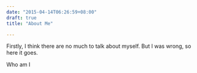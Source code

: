 ```yaml
---
date: "2015-04-14T06:26:59+08:00"
draft: true
title: "About Me"

---
```


Firstly, I think there are no much to talk about myself. 
But I was wrong, so here it goes.

Who am I


